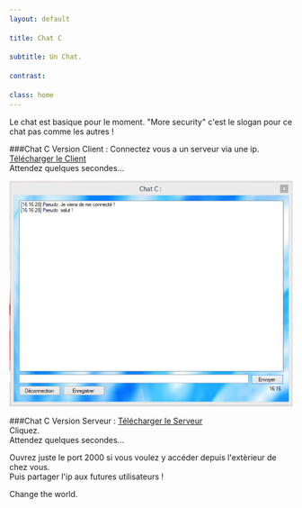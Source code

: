```yaml
---
layout: default

title: Chat C

subtitle: Un Chat.

contrast:

class: home
---
```


Le chat est basique pour le moment.
"More security" c'est le slogan pour ce chat pas comme les autres !

###Chat C Version Client :
Connectez vous a un serveur via une ip.  
[Télécharger le Client](https://raw.githubusercontent.com/cedced19/ChatC/master/setup/ChatC.exe)    
Attendez quelques secondes...  

![](demo.png)

###Chat C Version Serveur :
[Télécharger le Serveur](https://raw.githubusercontent.com/cedced19/ChatC/master/setup/ServeurChat.exe)  
Cliquez.  
Attendez quelques secondes...  

Ouvrez juste le port 2000 si vous voulez y accéder depuis l'extèrieur de chez vous.  
Puis partager l'ip aux futures utilisateurs !  
  
Change the world.  
